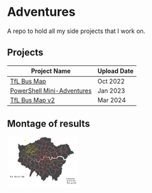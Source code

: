 # Adventures
A repo to hold all my side projects that I work on.

## Projects
| Project Name | Upload Date |
| --- | --- |
| [TfL Bus Map](TfL%20Bus%20Map) | Oct 2022 |
| [PowerShell Mini-Adventures](PowerShell%20Mini-Adventures) | Jan 2023 |
| [TfL Bus Map v2](TfL%20Bus%20Map%20v2) | Mar 2024 |

## Montage of results
<img src="https://github.com/L-Sva/adventures/blob/main/TfL%20Bus%20Map/images/map_final.svg" width=33%>

<!-- use relative path for image instead and change to use flexbox instead -->
